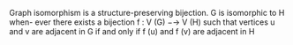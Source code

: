 Graph isomorphism is a structure-preserving bijection. G is isomorphic to H when-
ever there exists a bijection f : V (G) −→ V (H) such that vertices u and v are adjacent
in G if and only if f (u) and f (v) are adjacent in H


